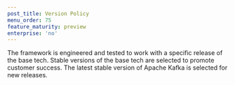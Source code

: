 ```yaml
---
post_title: Version Policy
menu_order: 75 
feature_maturity: preview
enterprise: 'no'
---
```


The framework is engineered and tested to work with a specific release of the base tech. Stable versions of the base tech are selected to promote customer success. The
latest stable version of Apache Kafka is selected for new releases.

